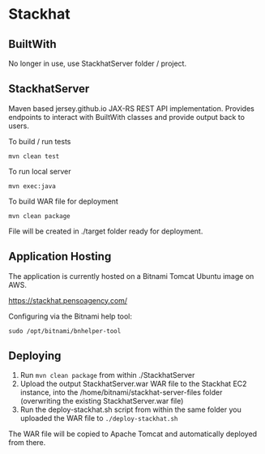 # Stackhat

## BuiltWith

No longer in use, use StackhatServer folder / project.

## StackhatServer

Maven based jersey.github.io JAX-RS REST API implementation.
Provides endpoints to interact with BuiltWith classes and provide output back to users.

To build / run tests

`mvn clean test`

To run local server

`mvn exec:java`

To build WAR file for deployment

`mvn clean package`

File will be created in ./target folder ready for deployment.

## Application Hosting

The application is currently hosted on a Bitnami Tomcat Ubuntu image on AWS.

https://stackhat.pensoagency.com/

Configuring via the Bitnami help tool:

`sudo /opt/bitnami/bnhelper-tool`

## Deploying

1. Run `mvn clean package` from within ./StackhatServer
2. Upload the output StackhatServer.war WAR file to the Stackhat EC2 instance, into the /home/bitnami/stackhat-server-files folder (overwriting the existing StackhatServer.war file)
3. Run the deploy-stackhat.sh script from within the same folder you uploaded the WAR file to `./deploy-stackhat.sh`

The WAR file will be copied to Apache Tomcat and automatically deployed from there.
